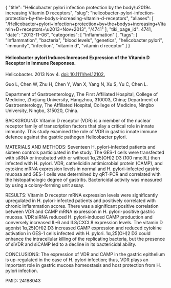 {
    "title": "Helicobacter pylori infection protection by the body\u2019s increasing Vitamin D receptors",
    "slug": "helicobacter-pylori-infection-protection-by-the-bodys-increasing-vitamin-d-receptors",
    "aliases": [
        "/Helicobacter+pylori+infection+protection+by+the+bodys+increasing+Vitamin+D+receptors+\u2013+Nov+2013",
        "/4741"
    ],
    "tiki_page_id": 4741,
    "date": "2013-11-06",
    "categories": [
        "Inflammation"
    ],
    "tags": [
        "Inflammation",
        "bacteria",
        "blood levels",
        "genetics",
        "helicobacter pylori",
        "immunity",
        "infection",
        "vitamin d",
        "vitamin d receptor"
    ]
}


#### Helicobacter pylori Induces Increased Expression of the Vitamin D Receptor in Immune Responses.

Helicobacter. 2013 Nov 4. [doi: 10.1111/hel.12102.](https://doi.org/10.1111/hel.12102.)

Guo L, Chen W, Zhu H, Chen Y, Wan X, Yang N, Xu S, Yu C, Chen L.

Department of Gastroenterology, The First Affiliated Hospital, College of Medicine, Zhejiang University, Hangzhou, 310003, China; Department of Gastroenterology, The Affiliated Hospital, College of Medicine, Ningbo University, Ningbo, 315020, China.

BACKGROUND: Vitamin D receptor (VDR) is a member of the nuclear receptor family of transcription factors that play a critical role in innate immunity. This study examined the role of VDR in gastric innate immune defence against the gastric pathogen Helicobacter pylori.

MATERIALS AND METHODS: Seventeen H. pylori-infected patients and sixteen controls participated in the study. The GES-1 cells were transfected with siRNA or incubated with or without 1α,25(OH)2 D3 (100 nmol/L) then infected with H. pylori. VDR, cathelicidin antimicrobial protein (CAMP), and cytokine mRNA expression levels in normal and H. pylori-infected gastric mucosa and GES-1 cells was determined by qRT-PCR and correlated with the histopathologic degree of gastritis. Bactericidal activity was measured by using a colony-forming unit assay.

RESULTS: Vitamin D receptor mRNA expression levels were significantly upregulated in H. pylori-infected patients and positively correlated with chronic inflammation scores. There was a significant positive correlation between VDR and CAMP mRNA expression in H. pylori-positive gastric mucosa. VDR siRNA reduced H. pylori-induced CAMP production and conversely increased IL-6 and IL8/CXCL8 expression levels. The vitamin D agonist 1α,25(OH)2 D3 increased CAMP expression and reduced cytokine activation in GES-1 cells infected with H. pylori. 1α,25(OH)2 D3 could enhance the intracellular killing of the replicating bacteria, but the presence of siVDR and siCAMP led to a decline in its bactericidal ability.

CONCLUSIONS: The expression of VDR and CAMP in the gastric epithelium is up-regulated in the case of H. pylori infection; thus, VDR plays an important role in gastric mucosa homeostasis and host protection from H. pylori infection.

PMID:     24188043